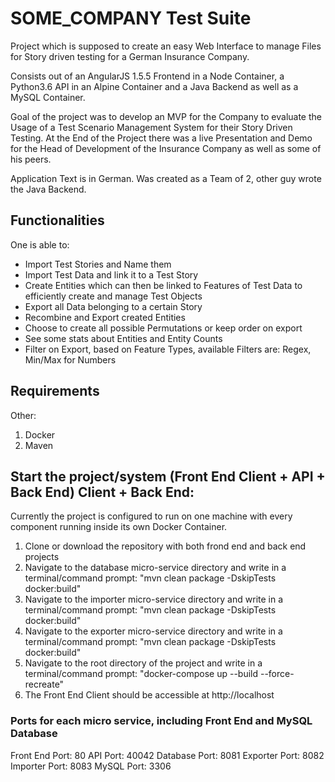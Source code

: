 SOME_COMPANY Test Suite
==

Project which is supposed to create an easy Web Interface to manage Files for Story driven testing for a German Insurance Company.

Consists out of an AngularJS 1.5.5 Frontend in a Node Container, a Python3.6 API in an Alpine Container and a Java Backend as well as a MySQL Container.

Goal of the project was to develop an MVP for the Company to evaluate the Usage of a Test Scenario Management System for their Story Driven Testing. At the End of the Project there was a live Presentation and Demo for the Head of Development of the Insurance Company as well as some of his peers.

Application Text is in German. Was created as a Team of 2, other guy wrote the Java Backend.

## Functionalities

One is able to:
* Import Test Stories and Name them
* Import Test Data and link it to a Test Story
* Create Entities which can then be linked to Features of Test Data to efficiently create and manage Test Objects
* Export all Data belonging to a certain Story
* Recombine and Export created Entities
* Choose to create all possible Permutations or keep order on export
* See some stats about Entities and Entity Counts
* Filter on Export, based on Feature Types, available Filters are: Regex, Min/Max for Numbers

## Requirements

Other: 
1. Docker
2. Maven

## Start the project/system (Front End Client + API + Back End) Client + Back End: 

Currently the project is configured to run on one machine with every component running inside its own Docker Container. 

1. Clone or download the repository with both frond end and back end projects
2. Navigate to the database micro-service directory and write in a terminal/command prompt: "mvn clean package -DskipTests docker:build"
3. Navigate to the importer micro-service directory and write in a terminal/command prompt: "mvn clean package -DskipTests docker:build"
4. Navigate to the exporter micro-service directory and write in a terminal/command prompt: "mvn clean package -DskipTests docker:build"
5. Navigate to the root directory of the project and write in a terminal/command prompt: "docker-compose up --build --force-recreate"
6. The Front End Client should be accessible at http://localhost

### Ports for each micro service, including Front End and MySQL Database
Front End Port: 80 
API Port: 40042
Database Port: 8081
Exporter Port: 8082
Importer Port: 8083
MySQL Port: 3306
